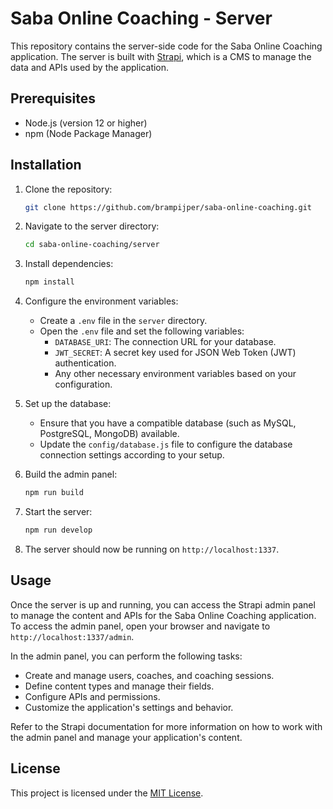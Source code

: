 
# Saba Online Coaching - Server

This repository contains the server-side code for the Saba Online Coaching application. The server is built with [Strapi](https://strapi.io/), which is a CMS to manage the data and APIs used by the application.

## Prerequisites

- Node.js (version 12 or higher)
- npm (Node Package Manager)

## Installation

1. Clone the repository:

   ```bash
   git clone https://github.com/brampijper/saba-online-coaching.git
   ```

2. Navigate to the server directory:

   ```bash
   cd saba-online-coaching/server
   ```

3. Install dependencies:

   ```bash
   npm install
   ```

4. Configure the environment variables:
   - Create a `.env` file in the `server` directory.
   - Open the `.env` file and set the following variables:
     - `DATABASE_URI`: The connection URL for your database.
     - `JWT_SECRET`: A secret key used for JSON Web Token (JWT) authentication.
     - Any other necessary environment variables based on your configuration.

5. Set up the database:
   - Ensure that you have a compatible database (such as MySQL, PostgreSQL, MongoDB) available.
   - Update the `config/database.js` file to configure the database connection settings according to your setup.

6. Build the admin panel:

   ```bash
   npm run build
   ```

7. Start the server:

   ```bash
   npm run develop
   ```

8. The server should now be running on `http://localhost:1337`.

## Usage

Once the server is up and running, you can access the Strapi admin panel to manage the content and APIs for the Saba Online Coaching application. To access the admin panel, open your browser and navigate to `http://localhost:1337/admin`.

In the admin panel, you can perform the following tasks:

- Create and manage users, coaches, and coaching sessions.
- Define content types and manage their fields.
- Configure APIs and permissions.
- Customize the application's settings and behavior.

Refer to the Strapi documentation for more information on how to work with the admin panel and manage your application's content.

## License

This project is licensed under the [MIT License](LICENSE).

